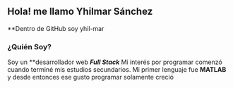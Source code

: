 ## Hola! me llamo Yhilmar Sánchez

**Dentro de GitHub soy yhil-mar

### ¿Quién Soy?

Soy un **desarrollador web ***Full Stack***
Mi interés por programar comenzó cuando terminé mis estudios secundarios. Mi primer lenguaje fue **MATLAB** y desde entonces ese gusto programar solamente creció
<!--
**yhil-mar/yhil-mar** is a ✨ _special_ ✨ repository because its `README.md` (this file) appears on your GitHub profile.

Here are some ideas to get you started:

- 🔭 I’m currently working on ...
- 🌱 I’m currently learning ...
- 👯 I’m looking to collaborate on ...
- 🤔 I’m looking for help with ...
- 💬 Ask me about ...
- 📫 How to reach me: ...
- 😄 Pronouns: ...
- ⚡ Fun fact: ...
-->
